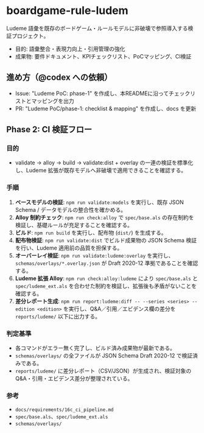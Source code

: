 # boardgame-rule-ludem

Ludeme 語彙を既存のボードゲーム・ルールモデルに非破壊で参照導入する検証プロジェクト。
- 目的: 語彙整合・表現力向上・引用管理の強化
- 成果物: 要件ドキュメント、KPIチェックリスト、PoCマッピング、CI検証

## 進め方（@codex への依頼）
- Issue: "Ludeme PoC: phase-1" を作成し、本READMEに沿ってチェックリストとマッピングを出力
- PR: "Ludeme PoC/phase-1: checklist & mapping" を作成し、docs を更新

## Phase 2: CI 検証フロー

### 目的
- validate → alloy → build → validate:dist + overlay の一連の検証を標準化し、Ludeme 拡張が既存モデルへ非破壊で適用できることを確認する。

### 手順
1. **ベースモデルの検証**: `npm run validate:models` を実行し、既存 JSON Schema / データモデルの整合性を確かめる。
2. **Alloy 制約チェック**: `npm run check:alloy` で `spec/base.als` の存在制約を検証し、基礎ルールが充足することを確認する。
3. **ビルド**: `npm run build` を実行し、配布物 (`dist/`) を生成する。
4. **配布物検証**: `npm run validate:dist` でビルド成果物の JSON Schema 検証を行い、Ludeme 適用前の品質を担保する。
5. **オーバーレイ検証**: `npm run validate:ludeme:overlay` を実行し、`schemas/overlays/*.overlay.json` が Draft 2020-12 準拠であることを確認する。
6. **Ludeme 拡張 Alloy**: `npm run check:alloy:ludeme` により `spec/base.als` と `spec/ludeme_ext.als` を合わせた制約を検証し、拡張後も矛盾がないことを確認する。
7. **差分レポート生成**: `npm run report:ludeme:diff -- --series <series> --edition <edition>` を実行し、Q&A／引用／エビデンス欄の差分を `reports/ludeme/` 以下に出力する。

### 判定基準
- 各コマンドがエラー無く完了し、ビルド済み成果物が最新である。
- `schemas/overlays/` の全ファイルが JSON Schema Draft 2020-12 で検証済みである。
- `reports/ludeme/` に差分レポート（CSV/JSON）が生成され、検証対象の Q&A・引用・エビデンス差分が整理されている。

### 参考
- `docs/requirements/16c_ci_pipeline.md`
- `spec/base.als`、`spec/ludeme_ext.als`
- `schemas/overlays/`

